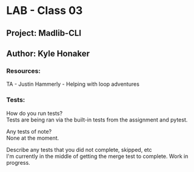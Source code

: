 # LAB - Class 03
## Project: Madlib-CLI
## Author: Kyle Honaker

### Resources:  
TA - Justin Hammerly - Helping with loop adventures  

### Tests:  
How do you run tests?  
Tests are being ran via the built-in tests from the assignment and pytest.

Any tests of note?  
None at the moment.  

Describe any tests that you did not complete, skipped, etc  
I'm currently in the middle of getting the merge test to complete. Work in progress.